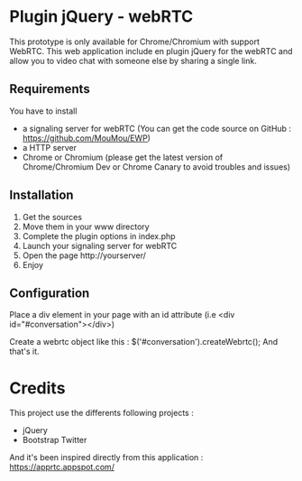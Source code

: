 # Plugin jQuery - webRTC

This prototype is only available for Chrome/Chromium with support WebRTC. This web application include en plugin jQuery for the webRTC and allow you to video chat with someone else by sharing a single link. 

## Requirements

You have to install 

- a signaling server for webRTC (You can get the code source on GitHub : https://github.com/MouMou/EWP)
- a HTTP server
- Chrome or Chromium (please get the latest version of Chrome/Chromium Dev or Chrome Canary to avoid troubles and issues)

## Installation

1. Get the sources
2. Move them in your www directory
3. Complete the plugin options in index.php
4. Launch your signaling server for webRTC
5. Open the page http://yourserver/
6. Enjoy

## Configuration

Place a div element in your page with an id attribute (i.e &lt;div id="#conversation"&gt;&lt;/div&gt;)

Create a webrtc object like this : $('#conversation').createWebrtc();
And that's it.

# Credits

This project use the differents following projects :

- jQuery
- Bootstrap Twitter

And it's been inspired directly from this application : https://apprtc.appspot.com/